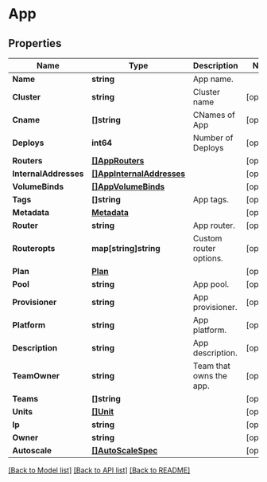 # App

## Properties
Name | Type | Description | Notes
------------ | ------------- | ------------- | -------------
**Name** | **string** | App name. | 
**Cluster** | **string** | Cluster name | [optional] 
**Cname** | **[]string** | CNames of App | [optional] 
**Deploys** | **int64** | Number of Deploys | [optional] 
**Routers** | [**[]AppRouters**](App_routers.md) |  | [optional] 
**InternalAddresses** | [**[]AppInternalAddresses**](App_internalAddresses.md) |  | [optional] 
**VolumeBinds** | [**[]AppVolumeBinds**](App_volumeBinds.md) |  | [optional] 
**Tags** | **[]string** | App tags. | [optional] 
**Metadata** | [**Metadata**](Metadata.md) |  | [optional] 
**Router** | **string** | App router. | [optional] 
**Routeropts** | **map[string]string** | Custom router options. | [optional] 
**Plan** | [**Plan**](Plan.md) |  | [optional] 
**Pool** | **string** | App pool. | [optional] 
**Provisioner** | **string** | App provisioner. | [optional] 
**Platform** | **string** | App platform. | [optional] 
**Description** | **string** | App description. | [optional] 
**TeamOwner** | **string** | Team that owns the app. | [optional] 
**Teams** | **[]string** |  | [optional] 
**Units** | [**[]Unit**](Unit.md) |  | [optional] 
**Ip** | **string** |  | [optional] 
**Owner** | **string** |  | [optional] 
**Autoscale** | [**[]AutoScaleSpec**](AutoScaleSpec.md) |  | [optional] 

[[Back to Model list]](../README.md#documentation-for-models) [[Back to API list]](../README.md#documentation-for-api-endpoints) [[Back to README]](../README.md)


